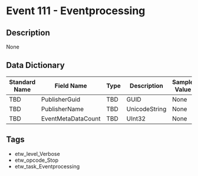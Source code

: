 # Event 111 - Eventprocessing

## Description
None

## Data Dictionary
|Standard Name|Field Name|Type|Description|Sample Value|
|---|---|---|---|---|
|TBD|PublisherGuid|TBD|GUID|None|None|
|TBD|PublisherName|TBD|UnicodeString|None|None|
|TBD|EventMetaDataCount|TBD|UInt32|None|None|

## Tags
* etw_level_Verbose
* etw_opcode_Stop
* etw_task_Eventprocessing